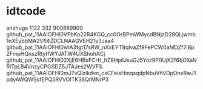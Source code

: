 # idtcode
anzhuge
1122
332
900889900
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
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
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
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